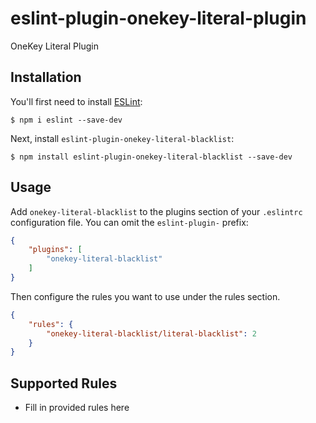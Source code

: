 # eslint-plugin-onekey-literal-plugin

OneKey Literal Plugin

## Installation

You'll first need to install [ESLint](http://eslint.org):

```
$ npm i eslint --save-dev
```

Next, install `eslint-plugin-onekey-literal-blacklist`:

```
$ npm install eslint-plugin-onekey-literal-blacklist --save-dev
```


## Usage

Add `onekey-literal-blacklist` to the plugins section of your `.eslintrc` configuration file. You can omit the `eslint-plugin-` prefix:

```json
{
    "plugins": [
        "onekey-literal-blacklist"
    ]
}
```


Then configure the rules you want to use under the rules section.

```json
{
    "rules": {
        "onekey-literal-blacklist/literal-blacklist": 2
    }
}
```

## Supported Rules

* Fill in provided rules here
